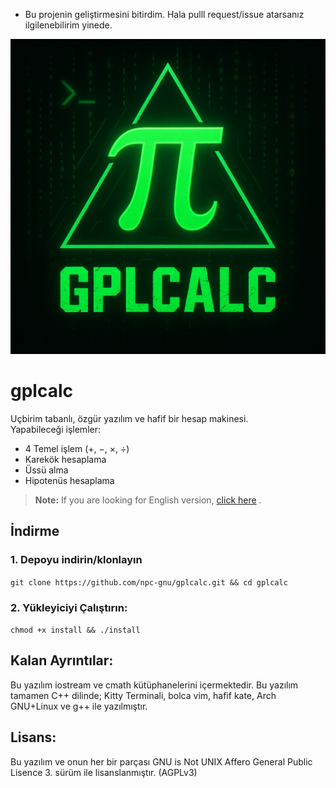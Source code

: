 - Bu projenin geliştirmesini bitirdim. Hala pulll request/issue atarsanız ilgilenebilirim yinede.

![gplcalc logo](./logo.png)

# gplcalc
Uçbirim tabanlı, özgür yazılım ve hafif bir hesap makinesi.   
Yapabileceği işlemler:

- 4 Temel işlem (+, −, ×, ÷)
- Karekök hesaplama
- Üssü alma
- Hipotenüs hesaplama

> **Note:** If you are looking for English version, [click here](https://github.com/npc-gnu/gplcalc)
 .

## İndirme

### 1. Depoyu indirin/klonlayın
`git clone https://github.com/npc-gnu/gplcalc.git && cd gplcalc`
### 2. Yükleyiciyi Çalıştırın:
`chmod +x install && ./install`

## Kalan Ayrıntılar:
 Bu yazılım iostream ve cmath kütüphanelerini içermektedir.
 Bu yazılım tamamen C++ dilinde; Kitty Terminali, bolca vim, hafif kate, Arch GNU+Linux ve g++ ile yazılmıştır.

## Lisans:

Bu yazılım ve onun her bir parçası GNU is Not UNIX Affero General Public Lisence 3. sürüm ile lisanslanmıştır. (AGPLv3)
